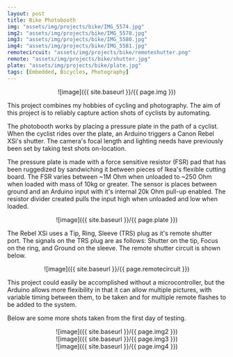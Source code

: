 ```yaml
---
layout: post
title: Bike Photobooth
img: "assets/img/projects/bike/IMG_5574.jpg"
img2: "assets/img/projects/bike/IMG_5578.jpg"
img3: "assets/img/projects/bike/IMG_5580.jpg"
img4: "assets/img/projects/bike/IMG_5581.jpg"
remotecircuit: "assets/img/projects/bike/remoteshutter.png"
remote: "assets/img/projects/bike/shutter.jpg"
plate: "assets/img/projects/bike/plate.jpg"
tags: [Embedded, Bicycles, Photography]
---
```

<div align="center">![image]({{ site.baseurl }}/{{ page.img }})</div>

This project combines my hobbies of cycling and photography. The aim of this project is to reliably capture action shots of cyclists by automating.

The photobooth works by placing a pressure plate in the path of a cyclist. When the cyclist rides over the plate, an Arduino triggers a Canon Rebel XSi's shutter. The camera's focal length and lighting needs have previously been set by taking test shots on-location.

The pressure plate is made with a force sensitive resistor (FSR) pad that has been ruggedized by sandwiching it between pieces of Ikea's flexible cutting board. The FSR varies between ~1M Ohm when unloaded to ~250 Ohm when loaded with mass of 10kg or greater. The sensor is places between ground and an Arduino input with it's internal 20k Ohm pull-up enabled. The resistor divider created pulls the input high when unloaded and low when loaded.

<div align="center">![image]({{ site.baseurl }}/{{ page.plate }})</div>

The Rebel XSi uses a Tip, Ring, Sleeve (TRS) plug as it's remote shutter port. The signals on the TRS plug are as follows: Shutter on the tip, Focus on the ring, and Ground on the sleeve. The remote shutter circuit is shown below.

<div align="center">![image]({{ site.baseurl }}/{{ page.remotecircuit }})</div>

This project could easily be accomplished without a microcontroller, but the Arduino allows more flexibility in that it can allow multiple pictures, with variable timing between them, to be taken and for multiple remote flashes to be added to the system.

Below are some more shots taken from the first day of testing.

<div align="center">![image]({{ site.baseurl }}/{{ page.img2 }})</div>

<div align="center">![image]({{ site.baseurl }}/{{ page.img3 }})</div>

<div align="center">![image]({{ site.baseurl }}/{{ page.img4 }})</div>